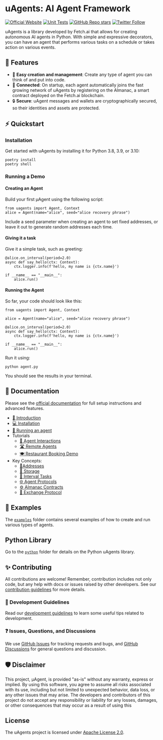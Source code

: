 # uAgents: AI Agent Framework
[![Official Website](https://img.shields.io/badge/Official%20Website-fetch.ai-blue?style=flat&logo=world&logoColor=white)](https://fetch.ai) [![Unit Tests](https://img.shields.io/github/actions/workflow/status/Fetchai/uAgents/ci.yml?label=unit%20tests)](https://github.com/Fetchai/uAgents/actions/workflows/ci.yml) [![GitHub Repo stars](https://img.shields.io/github/stars/Fetchai/uAgents?style=social)](https://github.com/Fetchai/uAgents/stargazers) [![Twitter Follow](https://img.shields.io/twitter/follow/fetch_ai?style=social)](https://twitter.com/fetch_ai)

uAgents is a library developed by Fetch.ai that allows for creating autonomous AI agents in Python. With simple and expressive decorators, you can have an agent that performs various tasks on a schedule or takes action on various events.

## 🚀 Features

- 🤖 **Easy creation and management**: Create any type of agent you can think of and put into code.
- 🔗 **Connected**: On startup, each agent automatically joins the fast growing network of uAgents by registering on the Almanac, a smart contract deployed on the Fetch.ai blockchain.
- 🔒 **Secure**: uAgent messages and wallets are cryptographically secured, so their identities and assets are protected.

## ⚡ Quickstart

### Installation
Get started with uAgents by installing it for Python 3.8, 3.9, or 3.10:

    poetry install 
    poetry shell

### Running a Demo

#### Creating an Agent 
Build your first μAgent using the following script:

    from uagents import Agent, Context 
    alice = Agent(name="alice", seed="alice recovery phrase")

Include a seed parameter when creating an agent to set fixed addresses, or leave it out to generate random addresses each time.

#### Giving it a task
Give it a simple task, such as greeting:

    @alice.on_interval(period=2.0)
    async def say_hello(ctx: Context):
        ctx.logger.info(f'hello, my name is {ctx.name}')
    
    if __name__ == "__main__":
        alice.run()

#### Running the Agent 
So far, your code should look like this:

    from uagents import Agent, Context
    
    alice = Agent(name="alice", seed="alice recovery phrase")
    
    @alice.on_interval(period=2.0)
    async def say_hello(ctx: Context):
        ctx.logger.info(f'hello, my name is {ctx.name}')
    
    if __name__ == "__main__":
        alice.run()

Run it using:

    python agent.py

You should see the results in your terminal.

## 📖 Documentation

Please see the [official documentation](https://docs.fetch.ai/) for full setup instructions and advanced features.

* [👋 Introduction](https://docs.fetch.ai/uAgents/)
* [💻 Installation](https://docs.fetch.ai/uAgents/installation/)
* [🏃 Running an agent](https://docs.fetch.ai/uAgents/run-agent/)
* Tutorials
  * [🤖 Agent Interactions](https://docs.fetch.ai/uAgents/simple-interaction/)
  * [🛣️ Remote Agents](https://docs.fetch.ai/uAgents/remote-agents/)
  * [🍽️ Restaurant Booking Demo](https://docs.fetch.ai/uAgents/booking-demo/)
* Key Concepts:
  * [📍Addresses](https://docs.fetch.ai/uAgents/addresses/)
  * [💾 Storage](https://docs.fetch.ai/uAgents/storage/)
  * [📝 Interval Tasks](https://docs.fetch.ai/uAgents/interval-tasks/)
  * [🌐 Agent Protocols](https://docs.fetch.ai/uAgents/agent-protocols/)
  * [⚙️ Almanac Contracts](https://docs.fetch.ai/uAgents/almanac-overview/)
  * [🔁 Exchange Protocol](https://docs.fetch.ai/uAgents/protocol/)

## 🌱 Examples

The [`examples`](https://github.com/fetchai/uAgents/tree/main/examples) folder contains several examples of how to create and run various types of agents.

## Python Library

Go to the [`python`](https://github.com/fetchai/uAgents/tree/main/python) folder for details on the Python uAgents library.

## ✨ Contributing

All contributions are welcome! Remember, contribution includes not only code, but any help with docs or issues raised by other developers. See our [contribution guidelines](https://github.com/fetchai/uAgents/blob/main/CONTRIBUTING.md) for more details.

### 📄 Development Guidelines

Read our [development guidelines](https://github.com/fetchai/uAgents/blob/main/DEVELOPING.md) to learn some useful tips related to development.

### ❓ Issues, Questions, and Discussions

We use [GitHub Issues](https://github.com/fetchai/uAgents/issues) for tracking requests and bugs, and [GitHub Discussions](https://github.com/fetchai/uAgents/discussions) for general questions and discussion.

## 🛡 Disclaimer

This project, μAgent, is provided "as-is" without any warranty, express or implied. By using this software, you agree to assume all risks associated with its use, including but not limited to unexpected behavior, data loss, or any other issues that may arise. The developers and contributors of this project do not accept any responsibility or liability for any losses, damages, or other consequences that may occur as a result of using this

## License

The uAgents project is licensed under [Apache License 2.0](https://github.com/fetchai/uAgents/blob/main/LICENSE).
